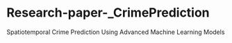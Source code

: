 # Research-paper-_CrimePrediction
Spatiotemporal Crime Prediction Using Advanced Machine Learning Models
